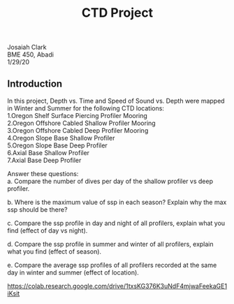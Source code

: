 # <div align=center>    CTD Project </div> <br>

Josaiah Clark<br>
BME 450, Abadi<br>
1/29/20<br>

## Introduction
In this project, Depth vs. Time and Speed of Sound vs. Depth were mapped in Winter and Summer for the following CTD locations:<br>
1.Oregon Shelf Surface Piercing Profiler Mooring<br>
2.Oregon Offshore Cabled Shallow Profiler Mooring<br>
3.Oregon Offshore Cabled Deep Profiler Mooring<br>
4.Oregon Slope Base Shallow Profiler<br>
5.Oregon Slope Base Deep Profiler<br>
6.Axial Base Shallow Profiler<br>
7.Axial Base Deep Profiler<br>

Answer these questions:<br>
a. Compare the number of dives per day of the shallow profiler vs deep profiler.<br>


b. Where is the maximum value of ssp in each season? Explain why the max ssp should be there?<br>


c. Compare the ssp profile in day and night of all profilers, explain what you find (effect of day vs night).<br>


d. Compare the ssp profile in summer and winter of all profilers, explain what you find (effect of season).<br>


e. Compare the average ssp profiles of all profilers recorded at the same day in winter and summer (effect of location).<br>

https://colab.research.google.com/drive/1txsKG376K3uNdF4mjwaFeekaGE1iKsit
